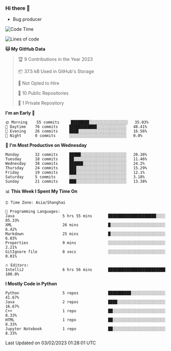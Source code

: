 ### Hi there 👋
* Bug producer
<!--START_SECTION:waka-->
![Code Time](http://img.shields.io/badge/Code%20Time-871%20hrs%2050%20mins-blue)

![Lines of code](https://img.shields.io/badge/From%20Hello%20World%20I%27ve%20Written-39%20Thousand%20lines%20of%20code-blue)

**🐱 My GitHub Data** 

> 🏆 9 Contributions in the Year 2023
 > 
> 📦 37.5 kB Used in GitHub's Storage 
 > 
> 🚫 Not Opted to Hire
 > 
> 📜 10 Public Repositories 
 > 
> 🔑 1 Private Repository 
 > 
**I'm an Early 🐤** 

```text
🌞 Morning    55 commits     ████████░░░░░░░░░░░░░░░░░   35.03% 
🌆 Daytime    76 commits     ████████████░░░░░░░░░░░░░   48.41% 
🌃 Evening    26 commits     ████░░░░░░░░░░░░░░░░░░░░░   16.56% 
🌙 Night      0 commits      ░░░░░░░░░░░░░░░░░░░░░░░░░   0.0%

```
📅 **I'm Most Productive on Wednesday** 

```text
Monday       32 commits     █████░░░░░░░░░░░░░░░░░░░░   20.38% 
Tuesday      18 commits     ██░░░░░░░░░░░░░░░░░░░░░░░   11.46% 
Wednesday    38 commits     ██████░░░░░░░░░░░░░░░░░░░   24.2% 
Thursday     24 commits     ███░░░░░░░░░░░░░░░░░░░░░░   15.29% 
Friday       19 commits     ███░░░░░░░░░░░░░░░░░░░░░░   12.1% 
Saturday     5 commits      ░░░░░░░░░░░░░░░░░░░░░░░░░   3.18% 
Sunday       21 commits     ███░░░░░░░░░░░░░░░░░░░░░░   13.38%

```


📊 **This Week I Spent My Time On** 

```text
⌚︎ Time Zone: Asia/Shanghai

💬 Programming Languages: 
Java                     5 hrs 55 mins       █████████████████████░░░░   85.33% 
XML                      26 mins             █░░░░░░░░░░░░░░░░░░░░░░░░   6.42% 
Markdown                 25 mins             █░░░░░░░░░░░░░░░░░░░░░░░░   6.03% 
Properties               9 mins              ░░░░░░░░░░░░░░░░░░░░░░░░░   2.21% 
GitIgnore file           0 secs              ░░░░░░░░░░░░░░░░░░░░░░░░░   0.01%

🔥 Editors: 
IntelliJ                 6 hrs 56 mins       █████████████████████████   100.0%

```

**I Mostly Code in Python** 

```text
Python                   5 repos             ██████████░░░░░░░░░░░░░░░   41.67% 
Java                     2 repos             ████░░░░░░░░░░░░░░░░░░░░░   16.67% 
C++                      1 repo              ██░░░░░░░░░░░░░░░░░░░░░░░   8.33% 
HTML                     1 repo              ██░░░░░░░░░░░░░░░░░░░░░░░   8.33% 
Jupyter Notebook         1 repo              ██░░░░░░░░░░░░░░░░░░░░░░░   8.33%

```



 Last Updated on 03/02/2023 01:28:01 UTC
<!--END_SECTION:waka-->
